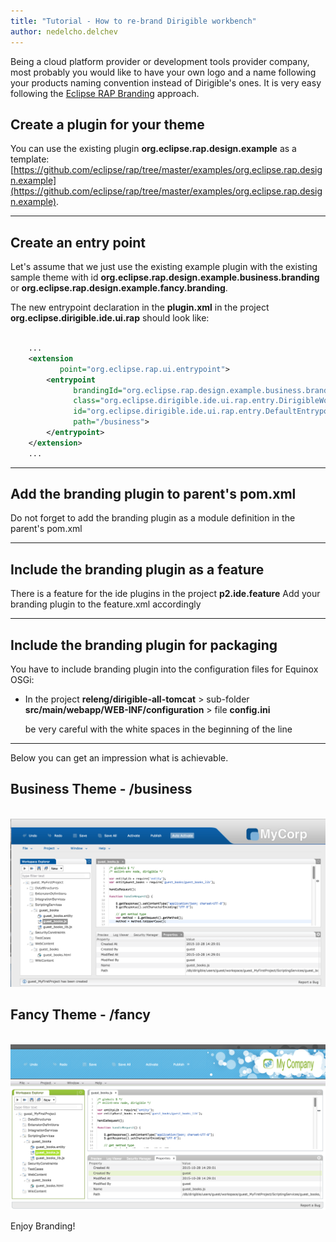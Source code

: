 ```yaml
---
title: "Tutorial - How to re-brand Dirigible workbench"
author: nedelcho.delchev
---
```


Being a cloud platform provider or development tools provider company, most probably you would like to have your own logo and a name following your products naming convention instead of Dirigible's ones. It is very easy following the [Eclipse RAP Branding](http://help.eclipse.org/mars/index.jsp?topic=%2Forg.eclipse.rap.doc%2Fguide%2Farticles%2Fbranding.html&cp=65_4_2) approach.


Create a plugin for your theme
----

You can use the existing plugin **org.eclipse.rap.design.example** as a template:
[https://github.com/eclipse/rap/tree/master/examples/org.eclipse.rap.design.example](https://github.com/eclipse/rap/tree/master/examples/org.eclipse.rap.design.example).

---

Create an entry point
----

Let's assume that we just use the existing example plugin with the existing sample theme with id **org.eclipse.rap.design.example.business.branding** or **org.eclipse.rap.design.example.fancy.branding**.

The new entrypoint declaration in the **plugin.xml** in the project **org.eclipse.dirigible.ide.ui.rap** should look like:

```xml

	...
	<extension
	       point="org.eclipse.rap.ui.entrypoint">
	    <entrypoint
	          brandingId="org.eclipse.rap.design.example.business.branding"
	          class="org.eclipse.dirigible.ide.ui.rap.entry.DirigibleWorkbench"
	          id="org.eclipse.dirigible.ide.ui.rap.entry.DefaultEntrypoint"
	          path="/business">
	    </entrypoint>
	</extension>
	...

```

---

Add the branding plugin to parent's pom.xml
----

Do not forget to add the branding plugin as a module definition in the parent's pom.xml

---

Include the branding plugin as a feature
----

There is a feature for the ide plugins in the project **p2.ide.feature**
Add your branding plugin to the feature.xml accordingly

---

Include the branding plugin for packaging
----

You have to include branding plugin into the configuration files for Equinox OSGi:

* In the project **releng/dirigible-all-tomcat** > sub-folder **src/main/webapp/WEB-INF/configuration** > file **config.ini**

     be very careful with the white spaces in the beginning of the line

---

Below you can get an impression what is achievable.


Business Theme - /business
-----

<br>
<img src="/img/posts/branding_business.png" width="700px"/>
<br>

Fancy Theme - /fancy
-----

<br>
<img src="/img/posts/branding_fancy.png" width="700px"/>
<br>

Enjoy Branding!

